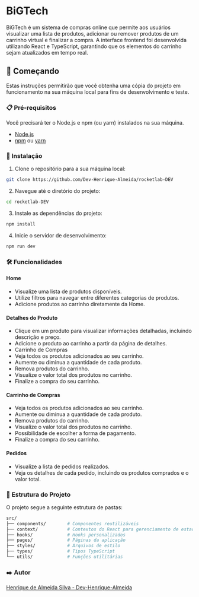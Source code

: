 # BiGTech

BiGTech é um sistema de compras online que permite aos usuários visualizar uma lista de produtos, adicionar ou remover produtos de um carrinho virtual e finalizar a compra. A interface frontend foi desenvolvida utilizando React e TypeScript, garantindo que os elementos do carrinho sejam atualizados em tempo real.

## 🚀 Começando

Estas instruções permitirão que você obtenha uma cópia do projeto em funcionamento na sua máquina local para fins de desenvolvimento e teste.

### 📋 Pré-requisitos

Você precisará ter o Node.js e npm (ou yarn) instalados na sua máquina.

- [Node.js](https://nodejs.org/)
- [npm](https://www.npmjs.com/) ou [yarn](https://yarnpkg.com/)

### 🔧 Instalação

1. Clone o repositório para a sua máquina local:

```bash
git clone https://github.com/Dev-Henrique-Almeida/rocketlab-DEV
```

2. Navegue até o diretório do projeto:

```bash
cd rocketlab-DEV
```
3. Instale as dependências do projeto:

```bash
npm install
```

4. Inicie o servidor de desenvolvimento:
```bash
npm run dev
```
### 🛠️ Funcionalidades
#### Home
- Visualize uma lista de produtos disponíveis.
- Utilize filtros para navegar entre diferentes categorias de produtos.
- Adicione produtos ao carrinho diretamente da Home.

#### Detalhes do Produto
- Clique em um produto para visualizar informações detalhadas, incluindo descrição e preço.
- Adicione o produto ao carrinho a partir da página de detalhes.
- Carrinho de Compras
- Veja todos os produtos adicionados ao seu carrinho.
- Aumente ou diminua a quantidade de cada produto.
- Remova produtos do carrinho.
- Visualize o valor total dos produtos no carrinho.
- Finalize a compra do seu carrinho.

#### Carrinho de Compras
- Veja todos os produtos adicionados ao seu carrinho.
- Aumente ou diminua a quantidade de cada produto.
- Remova produtos do carrinho.
- Visualize o valor total dos produtos no carrinho.
- Possibilidade de escolher a forma de pagamento.
- Finalize a compra do seu carrinho.

#### Pedidos
- Visualize a lista de pedidos realizados.
- Veja os detalhes de cada pedido, incluindo os produtos comprados e o valor total.

### 📂 Estrutura do Projeto
O projeto segue a seguinte estrutura de pastas:

```bash
src/
├── components/        # Componentes reutilizáveis
├── context/           # Contextos do React para gerenciamento de estado
├── hooks/             # Hooks personalizados
├── pages/             # Páginas da aplicação
├── styles/            # Arquivos de estilo
├── types/             # Tipos TypeScript
└── utils/             # Funções utilitárias

```

### ✒️ Autor
[Henrique de Almeida Silva - Dev-Henrique-Almeida](https://github.com/Dev-Henrique-Almeida)
